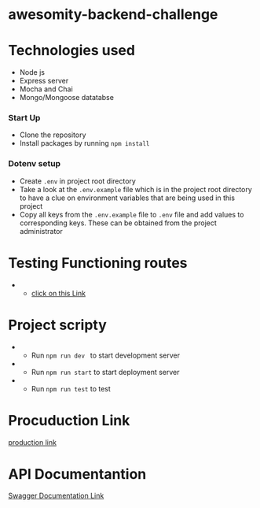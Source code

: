 # awesomity-backend-challenge

# Technologies used
- Node js
- Express server
- Mocha and Chai  
- Mongo/Mongoose datatabse

### Start Up
* Clone the repository
* Install packages by running `npm install`

### Dotenv setup
  * Create ``` .env ``` in project root directory
  * Take a look at the ``` .env.example ```  file which is in the project root directory to have a clue on environment variables that are being used in this project
  * Copy all keys from the ``` .env.example ```  file to ``` .env ``` file and add values to corresponding keys. These can be obtained from the project administrator
# Testing Functioning routes
- - [click on this Link](https://task-force-backend-challenge.herokuapp.com/api-docs/)

# Project scripty
- - Run ```npm run dev ``` to start development server
- - Run ```npm run start``` to start deployment server
- - Run ```npm run test``` to test

# Procuduction Link
[production link](https://task-force-backend-challenge.herokuapp.com/)

# API Documentantion
[Swagger Documentation Link](https://task-force-backend-challenge.herokuapp.com/api-docs/)

